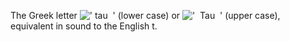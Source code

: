 The Greek letter ![' tau  '](../dictionary/equation_images/2330.1..png)
(lower case) or !['  Tau  '](../dictionary/equation_images/2330.2..png)
(upper case), equivalent in sound to the English t.

